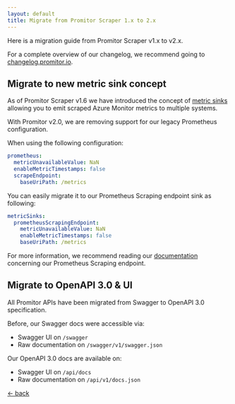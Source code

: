 ```yaml
---
layout: default
title: Migrate from Promitor Scraper 1.x to 2.x
---
```


Here is a migration guide from Promitor Scraper v1.x to v2.x.

For a complete overview of our changelog, we recommend going to [changelog.promitor.io](https://changelog.promitor.io).

## Migrate to new metric sink concept

As of Promitor Scraper v1.6 we have introduced the concept of [metric sinks](https://promitor.io/configuration/v2.x/runtime/scraper#metric-sinks)
 allowing you to emit scraped Azure Monitor metrics to multiple systems.

With Promitor v2.0, we are removing support for our legacy Prometheus configuration.

When using the following configuration:

```yaml
prometheus:
  metricUnavailableValue: NaN
  enableMetricTimestamps: false
  scrapeEndpoint:
    baseUriPath: /metrics
```

You can easily migrate it to our Prometheus Scraping endpoint sink as following:

```yaml
metricSinks:
  prometheusScrapingEndpoint:
    metricUnavailableValue: NaN
    enableMetricTimestamps: false
    baseUriPath: /metrics
```

For more information, we recommend reading our
 [documentation](https://promitor.io/configuration/v2.x/runtime/scraper#prometheus-scraping-endpoint) concerning our Prometheus
  Scraping endpoint.

## Migrate to OpenAPI 3.0 & UI

All Promitor APIs have been migrated from Swagger to OpenAPI 3.0 specification.

Before, our Swagger docs were accessible via:

- Swagger UI on `/swagger`
- Raw documentation on `/swagger/v1/swagger.json`

Our OpenAPI 3.0 docs are available on:

- Swagger UI on `/api/docs`
- Raw documentation on `/api/v1/docs.json`

[&larr; back](/)
